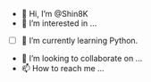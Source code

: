 - 👋 Hi, I’m @Shin8K
- 👀 I’m interested in ...
- [ ] 🌱 I’m currently learning Python.
- 💞️ I’m looking to collaborate on ...
- 📫 How to reach me ...

<!---
Shin8K/Shin8K is a ✨ special ✨ repository because its `README.md` (this file) appears on your GitHub profile.
You can click the Preview link to take a look at your changes.
--->
